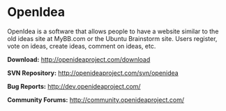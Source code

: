 OpenIdea
========
OpenIdea is a software that allows people to have a website similar to the old ideas site at MyBB.com or the Ubuntu Brainstorm site. Users register, vote on ideas, create ideas, comment on ideas, etc. 

**Download:** http://openideaproject.com/download

**SVN Repository:** http://openideaproject.com/svn/openidea

**Bug Reports:** http://dev.openideaproject.com/

**Community Forums:** http://community.openideaproject.com/
